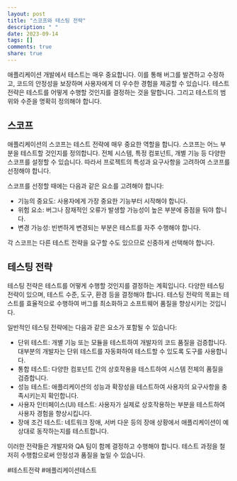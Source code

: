 ```yaml
---
layout: post
title: "스코프와 테스팅 전략"
description: " "
date: 2023-09-14
tags: []
comments: true
share: true
---
```


애플리케이션 개발에서 테스트는 매우 중요합니다. 이를 통해 버그를 발견하고 수정하고, 코드의 안정성을 보장하며 사용자에게 더 우수한 경험을 제공할 수 있습니다. 테스트 전략은 테스트를 어떻게 수행할 것인지를 결정하는 것을 말합니다. 그리고 테스트의 범위와 수준을 명확히 정의해야 합니다.

## 스코프

애플리케이션의 스코프는 테스트 전략에 매우 중요한 역할을 합니다. 스코프는 어느 부분을 테스트할 것인지를 정의합니다. 전체 시스템, 특정 컴포넌트, 개별 기능 등 다양한 스코프를 설정할 수 있습니다. 따라서 프로젝트의 특성과 요구사항을 고려하여 스코프를 선정해야 합니다.

스코프를 선정할 때에는 다음과 같은 요소를 고려해야 합니다:

- 기능의 중요도: 사용자에게 가장 중요한 기능부터 시작해야 합니다.
- 위험 요소: 버그나 잠재적인 오류가 발생할 가능성이 높은 부분에 중점을 둬야 합니다.
- 변경 가능성: 빈번하게 변경되는 부분은 테스트를 자주 수행해야 합니다.

각 스코프는 다른 테스트 전략을 요구할 수도 있으므로 신중하게 선택해야 합니다.

## 테스팅 전략

테스팅 전략은 테스트를 어떻게 수행할 것인지를 결정하는 계획입니다. 다양한 테스팅 전략이 있으며, 테스트 수준, 도구, 환경 등을 결정해야 합니다. 테스팅 전략의 목표는 테스트를 효율적으로 수행하여 버그를 최소화하고 소프트웨어 품질을 향상시키는 것입니다.

일반적인 테스팅 전략에는 다음과 같은 요소가 포함될 수 있습니다:

- 단위 테스트: 개별 기능 또는 모듈을 테스트하여 개발자의 코드 품질을 검증합니다. 대부분의 개발자는 단위 테스트를 자동화하여 테스트할 수 있도록 도구를 사용합니다.
- 통합 테스트: 다양한 컴포넌트 간의 상호작용을 테스트하여 시스템 전체의 품질을 검증합니다.
- 성능 테스트: 애플리케이션의 성능과 확장성을 테스트하여 사용자의 요구사항을 충족시키는지 확인합니다.
- 사용자 인터페이스(UI) 테스트: 사용자가 실제로 상호작용하는 부분을 테스트하여 사용자 경험을 향상시킵니다.
- 장애 조건 테스트: 네트워크 장애, 서버 다운 등의 장애 상황에서 애플리케이션이 예상대로 동작하는지를 테스트합니다.

이러한 전략들은 개발자와 QA 팀이 함께 결정하고 수행해야 합니다. 테스트 과정을 철저히 수행함으로써 안정성과 품질을 높일 수 있습니다.

#테스트전략 #애플리케이션테스트
